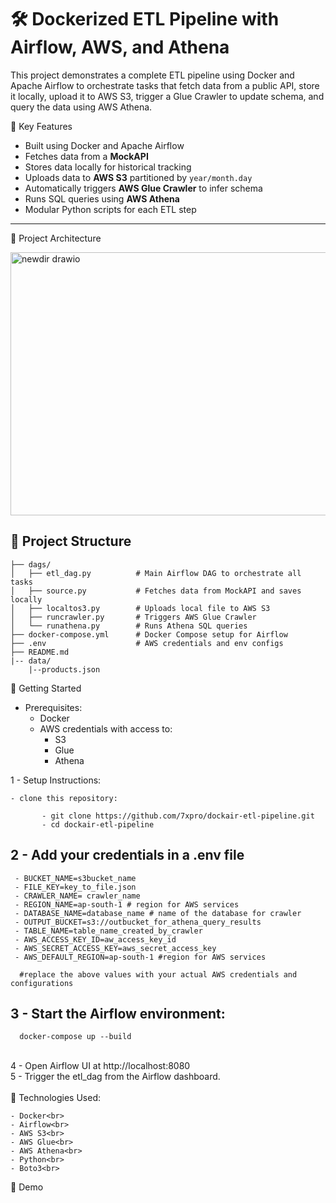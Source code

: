 # 🛠️ Dockerized ETL Pipeline with Airflow, AWS, and Athena

This project demonstrates a complete ETL pipeline using Docker and Apache Airflow to orchestrate tasks that fetch data from a public API, store it locally, upload it to AWS S3, trigger a Glue Crawler to update schema, and query the data using AWS Athena.


📌 Key Features

- Built using Docker and Apache Airflow
- Fetches data from a **MockAPI**
- Stores data locally for historical tracking
- Uploads data to **AWS S3** partitioned by `year/month.day`
- Automatically triggers **AWS Glue Crawler** to infer schema
- Runs SQL queries using **AWS Athena**
- Modular Python scripts for each ETL step

---

🔧 Project Architecture

<img width="931" height="421" alt="newdir drawio" src="https://github.com/user-attachments/assets/e2b02147-2d40-475c-837e-2f76527b69c0" />


📂 Project Structure
---
    ├── dags/ 
    │   ├── etl_dag.py          # Main Airflow DAG to orchestrate all tasks
    │   ├── source.py           # Fetches data from MockAPI and saves locally
    │   ├── localtos3.py        # Uploads local file to AWS S3
    │   ├── runcrawler.py       # Triggers AWS Glue Crawler
    │   └── runathena.py        # Runs Athena SQL queries
    ├── docker-compose.yml      # Docker Compose setup for Airflow
    ├── .env                    # AWS credentials and env configs
    ├── README.md
    |-- data/
        |--products.json


🚀 Getting Started

  - Prerequisites:
    - Docker
    - AWS credentials with access to:
      - S3
      - Glue
      - Athena
     
        
1 - Setup Instructions:

    - clone this repository:
    
           - git clone https://github.com/7xpro/dockair-etl-pipeline.git
           - cd dockair-etl-pipeline
    
     
2 - Add your credentials in a .env file
  --

     - BUCKET_NAME=s3bucket_name
     - FILE_KEY=key_to_file.json
     - CRAWLER_NAME= crawler_name
     - REGION_NAME=ap-south-1 # region for AWS services
     - DATABASE_NAME=database_name # name of the database for crawler
     - OUTPUT_BUCKET=s3://outbucket_for_athena_query_results
     - TABLE_NAME=table_name_created_by_crawler
     - AWS_ACCESS_KEY_ID=aw_access_key_id
     - AWS_SECRET_ACCESS_KEY=aws_secret_access_key
     - AWS_DEFAULT_REGION=ap-south-1 #region for AWS services
      
      #replace the above values with your actual AWS credentials and configurations

   
3 - Start the Airflow environment:
<br>
  - 
      docker-compose up --build  
<br>
4 - Open Airflow UI at http://localhost:8080<br>
5 - Trigger the etl_dag from the Airflow dashboard.<br>

<br>
🧪 Technologies Used:

    - Docker<br>
    - Airflow<br>
    - AWS S3<br>
    - AWS Glue<br>
    - AWS Athena<br>
    - Python<br>
    - Boto3<br>

🎥 Demo<br>

     


    





